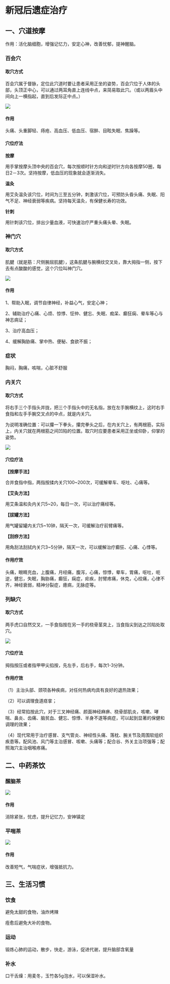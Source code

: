 # 新冠后遗症治疗

## 一、穴道按摩

作用：活化脑细胞，增强记忆力，安定心神，改善忧郁，提神醒脑。

### 百会穴

#### 取穴方式

百会穴属于督脉，定位此穴道时要让患者采用正坐的姿势，百会穴位于人体的头部，头顶正中心，可以通过两耳角直上连线中点，来简易取此穴。（或以两眉头中间向上一横指起，直到后发际正中点。）



![](E:\养生\Wellness_by_TCM\新冠后遗症治疗.assets\image-20230107214759899.png)



#### 作用

头痛、头重脚轻、痔疮、高血压、低血压、宿醉、目眩失眠、焦躁等。

#### 穴位疗法

**按摩**

用手掌按摩头顶中央的百会穴，每次按顺时针方向和逆时针方向各按摩50圈，每日2－3次。坚持按摩，低血压的现象就会逐渐消失。

**温灸**

用艾灸温灸该穴位，时间为三至五分钟，刺激该穴位，可预防头昏头痛、失眠、阳气不足、神经衰弱等疾病。坚持每天温灸，有保健长寿的功效。

**针刺**

用针刺该穴位，排出少量血液，可快速治疗严重头痛头晕、失眠。



### 神门穴

#### 取穴方式

肌腱（就是筋：尺侧腕屈肌腱），这条肌腱与腕横纹交叉处，靠大拇指一侧，按下去有点酸酸的感觉，这个穴位叫神门穴。

![](E:\养生\Wellness_by_TCM\新冠后遗症治疗.assets\image-20230107210247454.png)



#### 作用

1、帮助入眠，调节自律神经，补益心气，安定心神；

2、辅助治疗心痛、心烦、惊悸、怔仲、健忘、失眠、痴呆、癫狂痫、晕车等心与神志病证；

3、治疗高血压；

4、缓解胸胁痛、掌中热、便秘、食欲不振；





### 症状

胸闷，胸痛，咳喘，心脏不舒服

### 内关穴

#### 取穴方式

将右手三个手指头并拢，把三个手指头中的无名指，放在左手腕横纹上，这时右手食指和左手手腕交叉点的中点，就是内关穴。

为说明准确位置：可以攥一下拳头，攥完拳头之后，在内关穴上，有两根筋，实际上，内关穴就在两根筋之间凹陷的位置。取穴时应要患者采用正坐或仰卧，仰掌的姿势。

![](E:\养生\Wellness_by_TCM\新冠后遗症治疗.assets\image-20230107210922271.png)



#### 穴位疗法

**【按摩手法】**

合并食指中指，两指按揉内关穴100~200次，可缓解晕车、呕吐、心痛等。

**【艾灸方法】**

用艾条温和灸内关穴5~20，每日一次，可以治疗痛经等。

**【拔罐方法】**

用气罐留罐内关穴5~10钟，隔天一次，可缓解治疗前臂痛等。

**【刮痧方法】**

用角刮法刮拭内关穴3~5分钟，隔天一次，可以缓解治疗癫狂、心痛、心悸等。



#### 作用疗效

头痛，眼睛充血，上腹痛，月经痛，腹泻，心痛，惊悸，晕车，胃痛，呕吐，呃逆，健忘，失眠，胸胁痛，癫狂，痫症，疟疾，肘臂疼痛，休克，心绞痛，心律不齐，神经衰弱，精神分裂症，癔病，无脉症等。



### 列缺穴

#### 取穴方式

两手虎口自然交叉，一手食指按在另一手的桡骨茎突上，当食指尖到达之凹陷处取穴。

![](E:\养生\Wellness_by_TCM\新冠后遗症治疗.assets\image-20230107212742597.png)

#### 穴位疗法

拇指按压或者指甲甲尖掐按，先左手，后右手，每次1-3分钟。



#### 作用疗效	

（1）主治头部、颈项各种疾病，对任何热病均具有良好的退热效果；

（2）可以调理食道痉挛；

（3）经常掐按此穴，对于三叉神经痛、颜面神经麻痹、桡骨部肌炎，咳嗽、哮喘、鼻炎、齿痛、脑贫血、健忘、惊悸、半身不遂等病症，可以起到显著的保健和调理的效果；

（4）现代常用于治疗感冒、支气管炎、神经性头痛、落枕、腕关节及周围软组织疾患等。配风池、风门等主治感冒、咳嗽、头痛等；配合谷、外关主治项强等；配照海穴主治咽喉疼痛。





## 二、中药茶饮

### 醒脑茶

![](E:\养生\Wellness_by_TCM\新冠后遗症治疗.assets\image-20230107213643542.png)



#### 作用

消除紧张，忧虑，提升记忆力，安神镇定



### 平喘茶

![](E:\养生\Wellness_by_TCM\新冠后遗症治疗.assets\image-20230107213923754.png) 



#### 作用

改善短气，气喘症状，增强抵抗力。



## 三、生活习惯

### 饮食

避免太甜的食物，油炸烤辣

痊愈后避免大补的食物。

### 运动

锻炼心肺的运动，散步，快走，游泳，促进代谢，提升脑部含氧量

### 补水

口干舌燥：用麦冬，玉竹各5g泡水，可以保湿补水。











































































































































































